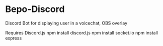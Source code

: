 # Bepo-Discord
Discord Bot for displaying user in a voicechat, OBS overlay

Requires Discord.js
npm install discord.js
npm install socket.io
npm install express

